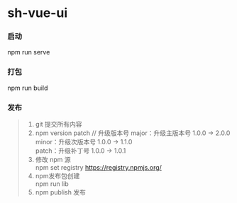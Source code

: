 # sh-vue-ui

### 启动 
npm run serve
### 打包 
npm run build

### 发布
> 1. git 提交所有内容  
> 2. npm version patch // 升级版本号
    major：升级主版本号 1.0.0 -> 2.0.0  
    minor：升级次版本号 1.0.0 -> 1.1.0  
    patch：升级补丁号 1.0.0 -> 1.0.1  
> 3. 修改 npm 源  
    npm set registry https://registry.npmjs.org/    
> 4. npm发布包创建    
    npm run lib
> 5. npm publish 发布
